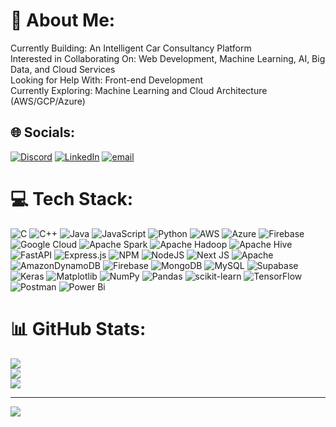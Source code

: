 # 💫 About Me:
Currently Building: An Intelligent Car Consultancy Platform<br> Interested in Collaborating On: Web Development, Machine Learning, AI, Big Data, and Cloud Services<br> Looking for Help With: Front-end Development<br> Currently Exploring: Machine Learning and Cloud Architecture (AWS/GCP/Azure)


## 🌐 Socials:
[![Discord](https://img.shields.io/badge/Discord-%237289DA.svg?logo=discord&logoColor=white)](https://discord.gg/697262269469425724) [![LinkedIn](https://img.shields.io/badge/LinkedIn-%230077B5.svg?logo=linkedin&logoColor=white)](https://linkedin.com/in/prakhar04) [![email](https://img.shields.io/badge/Email-D14836?logo=gmail&logoColor=white)](mailto:prakhar.grover04@gmail.com) 

# 💻 Tech Stack:
![C](https://img.shields.io/badge/c-%2300599C.svg?style=flat&logo=c&logoColor=white) ![C++](https://img.shields.io/badge/c++-%2300599C.svg?style=flat&logo=c%2B%2B&logoColor=white) ![Java](https://img.shields.io/badge/java-%23ED8B00.svg?style=flat&logo=openjdk&logoColor=white) ![JavaScript](https://img.shields.io/badge/javascript-%23323330.svg?style=flat&logo=javascript&logoColor=%23F7DF1E) ![Python](https://img.shields.io/badge/python-3670A0?style=flat&logo=python&logoColor=ffdd54) ![AWS](https://img.shields.io/badge/AWS-%23FF9900.svg?style=flat&logo=amazon-aws&logoColor=white) ![Azure](https://img.shields.io/badge/azure-%230072C6.svg?style=flat&logo=microsoftazure&logoColor=white) ![Firebase](https://img.shields.io/badge/firebase-%23039BE5.svg?style=flat&logo=firebase) ![Google Cloud](https://img.shields.io/badge/GoogleCloud-%234285F4.svg?style=flat&logo=google-cloud&logoColor=white) ![Apache Spark](https://img.shields.io/badge/Apache%20Spark-FDEE21?style=flat&logo=apachespark&logoColor=black) ![Apache Hadoop](https://img.shields.io/badge/Apache%20Hadoop-66CCFF?style=flat&logo=apachehadoop&logoColor=black) ![Apache Hive](https://img.shields.io/badge/Apache%20Hive-FDEE21?style=flat&logo=apachehive&logoColor=black) ![FastAPI](https://img.shields.io/badge/FastAPI-005571?style=flat&logo=fastapi) ![Express.js](https://img.shields.io/badge/express.js-%23404d59.svg?style=flat&logo=express&logoColor=%2361DAFB) ![NPM](https://img.shields.io/badge/NPM-%23CB3837.svg?style=flat&logo=npm&logoColor=white) ![NodeJS](https://img.shields.io/badge/node.js-6DA55F?style=flat&logo=node.js&logoColor=white) ![Next JS](https://img.shields.io/badge/Next-black?style=flat&logo=next.js&logoColor=white) ![Apache](https://img.shields.io/badge/apache-%23D42029.svg?style=flat&logo=apache&logoColor=white) ![AmazonDynamoDB](https://img.shields.io/badge/Amazon%20DynamoDB-4053D6?style=flat&logo=Amazon%20DynamoDB&logoColor=white) ![Firebase](https://img.shields.io/badge/firebase-a08021?style=flat&logo=firebase&logoColor=ffcd34) ![MongoDB](https://img.shields.io/badge/MongoDB-%234ea94b.svg?style=flat&logo=mongodb&logoColor=white) ![MySQL](https://img.shields.io/badge/mysql-4479A1.svg?style=flat&logo=mysql&logoColor=white) ![Supabase](https://img.shields.io/badge/Supabase-3ECF8E?style=flat&logo=supabase&logoColor=white) ![Keras](https://img.shields.io/badge/Keras-%23D00000.svg?style=flat&logo=Keras&logoColor=white) ![Matplotlib](https://img.shields.io/badge/Matplotlib-%23ffffff.svg?style=flat&logo=Matplotlib&logoColor=black) ![NumPy](https://img.shields.io/badge/numpy-%23013243.svg?style=flat&logo=numpy&logoColor=white) ![Pandas](https://img.shields.io/badge/pandas-%23150458.svg?style=flat&logo=pandas&logoColor=white) ![scikit-learn](https://img.shields.io/badge/scikit--learn-%23F7931E.svg?style=flat&logo=scikit-learn&logoColor=white) ![TensorFlow](https://img.shields.io/badge/TensorFlow-%23FF6F00.svg?style=flat&logo=TensorFlow&logoColor=white) ![Postman](https://img.shields.io/badge/Postman-FF6C37?style=flat&logo=postman&logoColor=white) ![Power Bi](https://img.shields.io/badge/power_bi-F2C811?style=flat&logo=powerbi&logoColor=black)
# 📊 GitHub Stats:
![](https://github-readme-stats.vercel.app/api?username=prakhar-4&theme=dark&hide_border=true&include_all_commits=false&count_private=false)<br/>
![](https://github-readme-streak-stats.herokuapp.com/?user=prakhar-4&theme=dark&hide_border=true)<br/>
![](https://github-readme-stats.vercel.app/api/top-langs/?username=prakhar-4&theme=dark&hide_border=true&include_all_commits=false&count_private=false&layout=compact)

---
[![](https://visitcount.itsvg.in/api?id=prakhar-4&icon=0&color=0)](https://visitcount.itsvg.in)

<!-- Proudly created with GPRM ( https://gprm.itsvg.in ) -->
